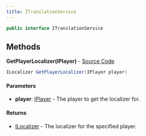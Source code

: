 ```yaml
---
title: ITranslationService
---
```


```csharp
public interface ITranslationService
```

## Methods

**GetPlayerLocalizer(IPlayer)** - [Source Code](https://github.com/swiftly-solution/swiftlys2/blob/master/managed/src/SwiftlyS2.Shared/Modules/Translations/ITranslationService.cs#L11)

```csharp
ILocalizer GetPlayerLocalizer(IPlayer player)
```

#### Parameters

- **player**: [IPlayer](/docs/api/shared/services/iplayer) - The player to get the localizer for.

#### Returns

- [ILocalizer](/docs/api/shared/services/ilocalizer) - The localizer for the specified player.

